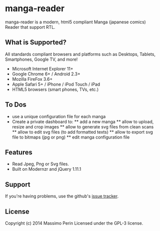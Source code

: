 # manga-reader

manga-reader is a modern, html5 compliant Manga (japanese comics) Reader that support RTL.

## What is Supported?

All standards compliant browsers and platforms such as Desktops, Tablets, Smartphones, Google TV, and more!

* Microsoft Internet Explorer 11+ 
* Google Chrome 6+ / Android 2.3+
* Mozilla FireFox 3.6+
* Apple Safari 5+ / iPhone / iPod Touch / iPad
* HTML5 browsers (smart phones, TVs, etc.)

## To Dos

* use a unique configuration file for each manga
* Create a private dashboard to:
** add a new manga
** allow to upload, resize and crop images
** allow to generate svg files from clean scans
** allow to edit svg files (to add formatted texts)
** allow to export svg file to bitmaps (jpg or png)
** edit manga configuration file

## Features

* Read Jpeg, Png or Svg files.
* Built on Modernzr and jQuery 1.11.1

## Support

If you're having problems, use the github's <a href="https://github.com/mperin/manga-reader/issues">issue tracker</a>.

## License

Copyright (c) 2014 Massimo Perin 
Licensed under the GPL-3 license.
